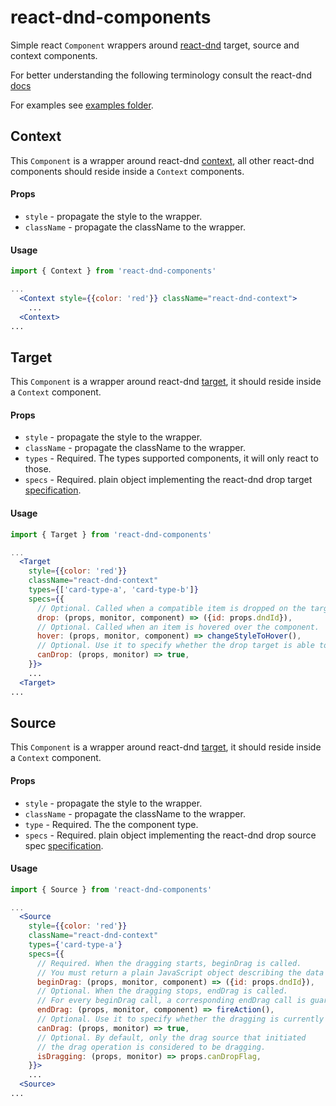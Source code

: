 # react-dnd-components

Simple react `Component` wrappers around [react-dnd](https://github.com/gaearon/react-dnd)
target, source and context components.

For better understanding the following terminology consult the react-dnd [docs](http://gaearon.github.io/react-dnd/docs-overview.html)

For examples see [examples folder](https://github.com/noygal/react-dnd-components/tree/master/examples).

## Context

This `Component` is a wrapper around react-dnd [context](http://gaearon.github.io/react-dnd/docs-drag-drop-context.html),
all other react-dnd components should reside inside a `Context` components.

#### Props

- `style` - propagate the style to the wrapper.
- `className` - propagate the className to the wrapper.

#### Usage
```jsx
import { Context } from 'react-dnd-components'

...
  <Context style={{color: 'red'}} className="react-dnd-context">
    ... 
  <Context>
...
```

## Target

This `Component` is a wrapper around react-dnd [target](http://gaearon.github.io/react-dnd/docs-drop-target.html),
it should reside inside a `Context` component.

#### Props

- `style` - propagate the style to the wrapper.
- `className` - propagate the className to the wrapper.
- `types` - Required. The types supported components, it will only react to those.
- `specs` - Required. plain object implementing the react-dnd drop target [specification](http://gaearon.github.io/react-dnd/docs-drop-target.html).

#### Usage
```jsx
import { Target } from 'react-dnd-components'

...
  <Target 
    style={{color: 'red'}}
    className="react-dnd-context"
    types={['card-type-a', 'card-type-b']}
    specs={{
      // Optional. Called when a compatible item is dropped on the target
      drop: (props, monitor, component) => ({id: props.dndId}),
      // Optional. Called when an item is hovered over the component.
      hover: (props, monitor, component) => changeStyleToHover(),
      // Optional. Use it to specify whether the drop target is able to accept the item.
      canDrop: (props, monitor) => true,
    }}>
    ... 
  <Target>
...
```

## Source

This `Component` is a wrapper around react-dnd [target](http://gaearon.github.io/react-dnd/docs-drag-source.html),
it should reside inside a `Context` component.

#### Props

- `style` - propagate the style to the wrapper.
- `className` - propagate the className to the wrapper.
- `type` - Required. The the component type.
- `specs` - Required. plain object implementing the react-dnd drop source spec [specification](http://gaearon.github.io/react-dnd/docs-drag-source.html).

#### Usage
```jsx
import { Source } from 'react-dnd-components'

...
  <Source 
    style={{color: 'red'}}
    className="react-dnd-context"
    types={'card-type-a'}
    specs={{
      // Required. When the dragging starts, beginDrag is called. 
      // You must return a plain JavaScript object describing the data being dragged.
      beginDrag: (props, monitor, component) => ({id: props.dndId}),
      // Optional. When the dragging stops, endDrag is called. 
      // For every beginDrag call, a corresponding endDrag call is guaranteed. 
      endDrag: (props, monitor, component) => fireAction(),
      // Optional. Use it to specify whether the dragging is currently allowed.
      canDrag: (props, monitor) => true,
      // Optional. By default, only the drag source that initiated 
      // the drag operation is considered to be dragging. 
      isDragging: (props, monitor) => props.canDropFlag,
    }}>
    ... 
  <Source>
...
```